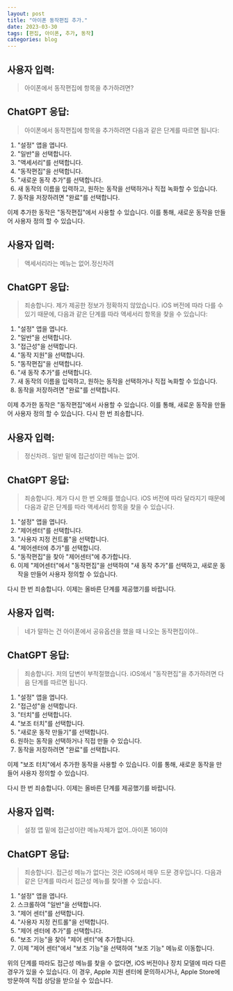 ```yaml
---
layout: post
title: "아이폰 동작편집 추가."
date: 2023-03-30
tags: [편집, 아이폰, 추가, 동작]
categories: blog
---
```


## 사용자 입력:
> 아이폰에서 동작편집에 항목을 추가하려면?

## ChatGPT 응답:
> 아이폰에서 동작편집에 항목을 추가하려면 다음과 같은 단계를 따르면 됩니다:

1. "설정" 앱을 엽니다.
2. "일반"을 선택합니다.
3. "액세서리"를 선택합니다.
4. "동작편집"을 선택합니다.
5. "새로운 동작 추가"를 선택합니다.
6. 새 동작의 이름을 입력하고, 원하는 동작을 선택하거나 직접 녹화할 수 있습니다.
7. 동작을 저장하려면 "완료"를 선택합니다.

이제 추가한 동작은 "동작편집"에서 사용할 수 있습니다. 이를 통해, 새로운 동작을 만들어 사용자 정의 할 수 있습니다.

## 사용자 입력:
> 액세서리라는 메뉴는 없어.정신차려

## ChatGPT 응답:
> 죄송합니다. 제가 제공한 정보가 정확하지 않았습니다. iOS 버전에 따라 다를 수 있기 때문에, 다음과 같은 단계를 따라 액세서리 항목을 찾을 수 있습니다:

1. "설정" 앱을 엽니다.
2. "일반"을 선택합니다.
3. "접근성"을 선택합니다.
4. "동작 지원"을 선택합니다.
5. "동작편집"을 선택합니다.
6. "새 동작 추가"를 선택합니다.
7. 새 동작의 이름을 입력하고, 원하는 동작을 선택하거나 직접 녹화할 수 있습니다.
8. 동작을 저장하려면 "완료"를 선택합니다.

이제 추가한 동작은 "동작편집"에서 사용할 수 있습니다. 이를 통해, 새로운 동작을 만들어 사용자 정의 할 수 있습니다. 다시 한 번 죄송합니다.

## 사용자 입력:
> 정신차려.. 일반 밑에 접근성이란 메뉴는 없어.

## ChatGPT 응답:
> 죄송합니다. 제가 다시 한 번 오해를 했습니다. iOS 버전에 따라 달라지기 때문에 다음과 같은 단계를 따라 액세서리 항목을 찾을 수 있습니다.

1. "설정" 앱을 엽니다.
2. "제어센터"를 선택합니다.
3. "사용자 지정 컨트롤"을 선택합니다.
4. "제어센터에 추가"를 선택합니다.
5. "동작편집"을 찾아 "제어센터"에 추가합니다.
6. 이제 "제어센터"에서 "동작편집"을 선택하여 "새 동작 추가"를 선택하고, 새로운 동작을 만들어 사용자 정의할 수 있습니다.

다시 한 번 죄송합니다. 이제는 올바른 단계를 제공했기를 바랍니다.

## 사용자 입력:
> 네가 말하는 건 아이폰에서 공유옵션을 했을 때 나오는 동작편집이야..

## ChatGPT 응답:
> 죄송합니다. 저의 답변이 부적절했습니다. iOS에서 "동작편집"을 추가하려면 다음 단계를 따르면 됩니다.

1. "설정" 앱을 엽니다.
2. "접근성"을 선택합니다.
3. "터치"를 선택합니다.
4. "보조 터치"를 선택합니다.
5. "새로운 동작 만들기"를 선택합니다.
6. 원하는 동작을 선택하거나 직접 만들 수 있습니다.
7. 동작을 저장하려면 "완료"를 선택합니다.

이제 "보조 터치"에서 추가한 동작을 사용할 수 있습니다. 이를 통해, 새로운 동작을 만들어 사용자 정의할 수 있습니다.

다시 한 번 죄송합니다. 이제는 올바른 단계를 제공했기를 바랍니다.

## 사용자 입력:
> 설정 앱 밑에 접근성이란 메뉴자체가 없어..아이폰 16이야

## ChatGPT 응답:
> 죄송합니다. 접근성 메뉴가 없다는 것은 iOS에서 매우 드문 경우입니다. 다음과 같은 단계를 따라서 접근성 메뉴를 찾아볼 수 있습니다.

1. "설정" 앱을 엽니다.
2. 스크롤하여 "일반"을 선택합니다.
3. "제어 센터"를 선택합니다.
4. "사용자 지정 컨트롤"을 선택합니다.
5. "제어 센터에 추가"를 선택합니다.
6. "보조 기능"을 찾아 "제어 센터"에 추가합니다.
7. 이제 "제어 센터"에서 "보조 기능"을 선택하여 "보조 기능" 메뉴로 이동합니다.

위의 단계를 따라도 접근성 메뉴를 찾을 수 없다면, iOS 버전이나 장치 모델에 따라 다른 경우가 있을 수 있습니다. 이 경우, Apple 지원 센터에 문의하시거나, Apple Store에 방문하여 직접 상담을 받으실 수 있습니다.


